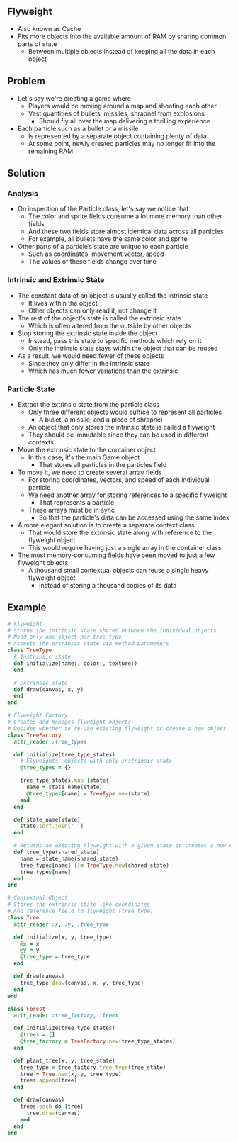 ## Flyweight
- Also known as Cache
- Fits more objects into the available amount of RAM by sharing common parts of state
  - Between multiple objects instead of keeping all the data in each object

## Problem
- Let's say we're creating a game where
  - Players would be moving around a map and shooting each other
  - Vast quantities of bullets, missiles, shrapnel from explosions
    - Should fly all over the map delivering a thrilling experience
- Each particle such as a bullet or a missile
  - Is represented by a separate object containing plenty of data
  - At some point, newly created particles may no longer fit into the remaining RAM

## Solution
### Analysis
- On inspection of the Particle class, let's say we notice that
  - The color and sprite fields consume a lot more memory than other fields
  - And these two fields store almost identical data across all particles
  - For example, all bullets have the same color and sprite
- Other parts of a particle’s state are unique to each particle
  - Such as coordinates, movement vector, speed
  - The values of these fields change over time

### Intrinsic and Extrinsic State
- The constant data of an object is usually called the intrinsic state
  - It lives within the object
  - Other objects can only read it, not change it
- The rest of the object’s state is called the extrinsic state
  - Which is often altered from the outside by other objects
- Stop storing the extrinsic state inside the object
  - Instead, pass this state to specific methods which rely on it
  - Only the intrinsic state stays within the object that can be reused
- As a result, we would need fewer of these objects
  - Since they only differ in the intrinsic state
  - Which has much fewer variations than the extrinsic

### Particle State
- Extract the extrinsic state from the particle class
  - Only three different objects would suffice to represent all particles
    - A bullet, a missile, and a piece of shrapnel
  - An object that only stores the intrinsic state is called a flyweight
  - They should be immutable since they can be used in different contexts
- Move the extrinsic state to the container object
  - In this case, it's the main Game object
    - That stores all particles in the particles field
- To move it, we need to create several array fields
  - For storing coordinates, vectors, and speed of each individual particle
  - We need another array for storing references to a specific flyweight
    - That represents a particle
  - These arrays must be in sync
    - So that the particle's data can be accessed using the same index
- A more elegant solution is to create a separate context class
  - That would store the extrinsic state along with reference to the flyweight object
  - This would require having just a single array in the container class
- The most memory-consuming fields have been moved to just a few flyweight objects
  - A thousand small contextual objects can reuse a single heavy flyweight object
    - Instead of storing a thousand copies of its data

## Example
```rb
# Flyweight
# Stores the intrinsic state shared between the individual objects
# Need only one object per tree type
# Accepts the extrinsic state via method parameters
class TreeType
  # Instrinsic state
  def initialize(name:, color:, texture:)
  end

  # Extrinsic state
  def draw(canvas, x, y)
  end
end

# Flyweight Factory
# Creates and manages flyweight objects
# Decides whether to re-use existing flyweight or create a new object
class TreeFactory
  attr_reader :tree_types

  def initialize(tree_type_states)
    # Flyweights, objects with only instrinsic state
    @tree_types = {}

    tree_type_states.map |state|
      name = state_name(state)
      @tree_types[name] = TreeType.new(state)
    end
  end

  def state_name(state)
    state.sort.join('_')
  end

  # Returns an existing flyweight with a given state or creates a new one
  def tree_type(shared_state)
    name = state_name(shared_state)
    tree_types[name] ||= TreeType.new(shared_state)
    tree_types[name]
  end
end

# Contextual Object
# Stores the extrinsic state like coordinates
# And reference field to flyweight (tree_type)
class Tree
  attr_reader :x, :y, :tree_type

  def initialize(x, y, tree_type)
    @x = x
    @y = y
    @tree_type = tree_type
  end

  def draw(canvas)
    tree_type.draw(canvas, x, y, tree_type)
  end
end

class Forest
  attr_reader :tree_factory, :trees

  def initialize(tree_type_states)
    @trees = []
    @tree_factory = TreeFactory.new(tree_type_states)
  end

  def plant_tree(x, y, tree_state)
    tree_type = tree_factory.tree_type(tree_state)
    tree = Tree.new(x, y, tree_type)
    trees.append(tree)
  end

  def draw(canvas)
    trees.each do |tree|
      tree.draw(canvas)
    end
  end
end
```
